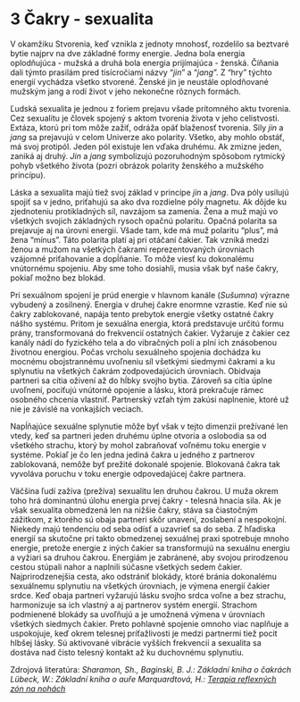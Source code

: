 3 Čakry - sexualita
===================

V okamžiku Stvorenia, keď vznikla z jednoty mnohosť, rozdelilo sa beztvaré bytie
najprv na dve základné formy energie. Jedna bola energia oplodňujúca - mužská a
druhá bola energia prijímajúca - ženská. Číňania dali týmto prasilám pred
tisícročiami názvy “*jin*” a “*jang*”. Z “hry” týchto energií vychádza všetko
stvorené. Ženské jin je neustále oplodňované mužským jang a rodí život v jeho
nekonečne rôznych formách.

Ľudská sexualita je jednou z foriem prejavu všade prítomného aktu tvorenia. Cez
sexualitu je človek spojený s aktom tvorenia života v jeho celistvosti. Extáza,
ktorú pri tom môže zažiť, odráža opäť blaženosť tvorenia.   Sily *jin* a *jang*
sa prejavujú v celom Univerze ako polarity. Všetko, aby mohlo obstáť, má svoj
protipól. Jeden pól existuje len vďaka druhému. Ak zmizne jeden, zaniká aj
druhý. *Jin* a *jang* symbolizujú pozoruhodným spôsobom rytmický pohyb všetkého
života (pozri obrázok polarity ženského a mužského princípu).

Láska a sexualita majú tiež svoj základ v princípe *jin* a *jang*. Dva póly
usilujú spojiť sa v jedno, priťahujú sa ako dva rozdielne póly magnetu. Ak dôjde
ku zjednoteniu protikladných síl, navzájom sa zamenia. Žena a muž majú vo
všetkých svojich základných rysoch opačnú polaritu. Opačná polarita sa prejavuje
aj na úrovni energií. Všade tam, kde má muž polaritu “plus”, má žena “mínus”.
Táto polarita platí aj pri otáčaní čakier. Tak vzniká medzi ženou a mužom na
všetkých čakrami reprezentovaných úrovniach vzájomné priťahovanie a dopĺňanie.
To môže viesť ku dokonalému vnútornému spojeniu. Aby sme toho dosiahli, musia
však byť naše čakry, pokiaľ možno bez blokád.

Pri sexuálnom spojení je prúd energie v hlavnom kanále (*Sušumna*) výrazne
vybudený a zosilnený. Energia v druhej čakre enormne vzrastie. Keď nie sú čakry
zablokované, napája tento prebytok energie všetky ostatné čakry nášho systému.
Pritom je sexuálna energia, ktorá predstavuje určitú formu prány, transformovaná
do frekvencií ostatných čakier. Vyžaruje z čakier cez kanály nádí do fyzického
tela a do vibračných polí a plní ich znásobenou životnou energiou. Počas vrcholu
sexuálneho spojenia dochádza ku mocnému obojstrannému uvoľneniu síl všetkými
siedmymi čakrami a ku splynutiu na všetkých čakrám zodpovedajúcich úrovniach.
Obidvaja partneri sa cítia oživení až do hĺbky svojho bytia. Zároveň sa cítia
úplne uvoľnení, pociťujú vnútorné opojenie a lásku, ktorá prekračuje rámec
osobného chcenia vlastniť. Partnerský vzťah tým zakúsi naplnenie, ktoré už nie
je závislé na vonkajších veciach.

Napĺňajúce sexuálne splynutie môže byť však v tejto dimenzii prežívané len
vtedy, keď sa partneri jeden druhému úplne otvoria a oslobodia sa od všetkého
strachu, ktorý by mohol zabraňovať voľnému toku energie v systéme. Pokiaľ je čo
len jedna jediná čakra u jedného z partnerov zablokovaná, nemôže byť prežité
dokonalé spojenie. Blokovaná čakra tak vyvoláva poruchu v toku energie
odpovedajúcej čakre partnera.

Väčšina ľudí zažíva (prežíva) sexualitu len druhou čakrou. U muža okrem toho hrá
dominantnú úlohu energia prvej čakry - telesná hnacia sila. Ak je však sexualita
obmedzená len na nižšie čakry, stáva sa čiastočným zážitkom, z ktorého sú obaja
partneri skôr unavení, zoslabení a nespokojní. Niekedy majú tendenciu od seba
odísť a uzavrieť sa do seba. Z hľadiska energií sa skutočne pri takto obmedzenej
sexuálnej praxi spotrebuje mnoho energie, pretože energie z iných čakier sa
transformujú na sexuálnu energiu a vyžiari sa druhou čakrou. Energiám je
zabránené, aby svojou prirodzenou cestou stúpali nahor a naplnili súčasne
všetkých sedem čakier.   Najprirodzenejšia cesta, ako odstrániť blokády, ktoré
bránia dokonalému sexuálnemu splynutiu na všetkých úrovniach, je výmena energií
čakier srdce. Keď obaja partneri vyžarujú lásku svojho srdca voľne a bez
strachu, harmonizuje sa ich vlastný a aj partnerov systém energií. Strachom
podmienené blokády sa uvoľňujú a je umožnená výmena v úrovniach všetkých
siedmych čakier. Preto pohlavné spojenie omnoho viac naplňuje a uspokojuje, keď
okrem telesnej príťažlivosti je medzi partnermi tiež pocit hlbšej lásky. Sú
aktivované vibrácie vyšších frekvencií a sexualita sa dostáva nad čisto telesný
kontakt až ku duchovnému splynutiu.

   Zdrojová literatúra:   *Sharamon, Sh., Baginski, B. J.: Základní kniha o
čakrách   Lübeck, W.: Základní kniha o auře   Marquardtová, H.: [Terapia
reflexných zón na
nohách](/sip/#p/terapia-reflexnych-zon-na-nohe)*

